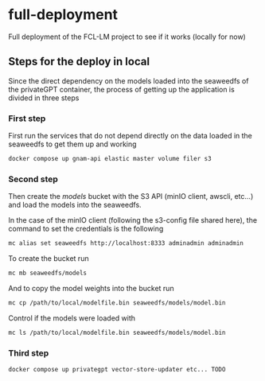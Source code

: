 # full-deployment
Full deployment of the FCL-LM project to see if it works (locally for now)


## Steps for the deploy in local
Since the direct dependency on the models loaded into the seaweedfs of the privateGPT container, the process of getting up the application is divided in three steps

### First step
First run the services that do not depend directly on the data loaded in the seaweedfs to get them up and working
```bash
docker compose up gnam-api elastic master volume filer s3 
```
### Second step
Then create the _models_ bucket with the S3 API (minIO client, awscli, etc...) and load the models into the seaweedfs.

In the case of the minIO client (following the s3-config file shared here), the command to set the credentials is the following 
```bash
mc alias set seaweedfs http://localhost:8333 adminadmin adminadmin
```

To create the bucket run
```bash
mc mb seaweedfs/models
```

And to copy the model weights into the bucket run
```bash
mc cp /path/to/local/modelfile.bin seaweedfs/models/model.bin
```

Control if the models were loaded with 
```bash
mc ls /path/to/local/modelfile.bin seaweedfs/models/model.bin
```
### Third step
```bash
docker compose up privategpt vector-store-updater etc... TODO
```
